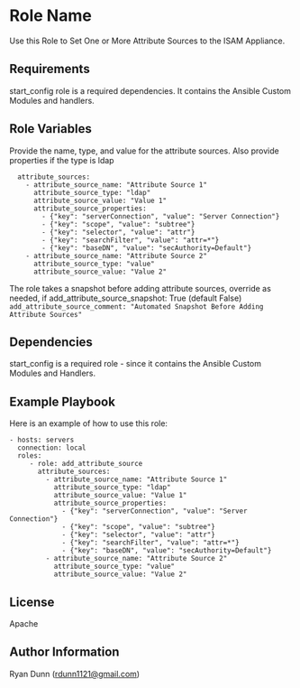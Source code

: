 Role Name
=========

Use this Role to Set One or More Attribute Sources to the ISAM Appliance.

Requirements
------------

start_config role is a required dependencies. It contains the Ansible Custom Modules and handlers.

Role Variables
--------------

Provide the name, type, and value for the attribute sources. Also provide properties if the type is ldap
```
  attribute_sources:
    - attribute_source_name: "Attribute Source 1"
      attribute_source_type: "ldap"
      attribute_source_value: "Value 1"
      attribute_source_properties:
        - {"key": "serverConnection", "value": "Server Connection"}
        - {"key": "scope", "value": "subtree"}
        - {"key": "selector", "value": "attr"}
        - {"key": "searchFilter", "value": "attr=*"}
        - {"key": "baseDN", "value": "secAuthority=Default"}
    - attribute_source_name: "Attribute Source 2"
      attribute_source_type: "value"
      attribute_source_value: "Value 2"
```

The role takes a snapshot before adding attribute sources, override as needed, if
add_attribute_source_snapshot: True
(default False)
`add_attribute_source_comment: "Automated Snapshot Before Adding Attribute Sources"`

Dependencies
------------

start_config is a required role - since it contains the Ansible Custom Modules and Handlers.

Example Playbook
----------------

Here is an example of how to use this role:

    - hosts: servers
      connection: local
      roles:
         - role: add_attribute_source
           attribute_sources:
             - attribute_source_name: "Attribute Source 1"
               attribute_source_type: "ldap"
               attribute_source_value: "Value 1"
               attribute_source_properties:
                 - {"key": "serverConnection", "value": "Server Connection"}
                 - {"key": "scope", "value": "subtree"}
                 - {"key": "selector", "value": "attr"}
                 - {"key": "searchFilter", "value": "attr=*"}
                 - {"key": "baseDN", "value": "secAuthority=Default"}
             - attribute_source_name: "Attribute Source 2"
               attribute_source_type: "value"
               attribute_source_value: "Value 2"

License
-------

Apache

Author Information
------------------

Ryan Dunn (rdunn1121@gmail.com)
